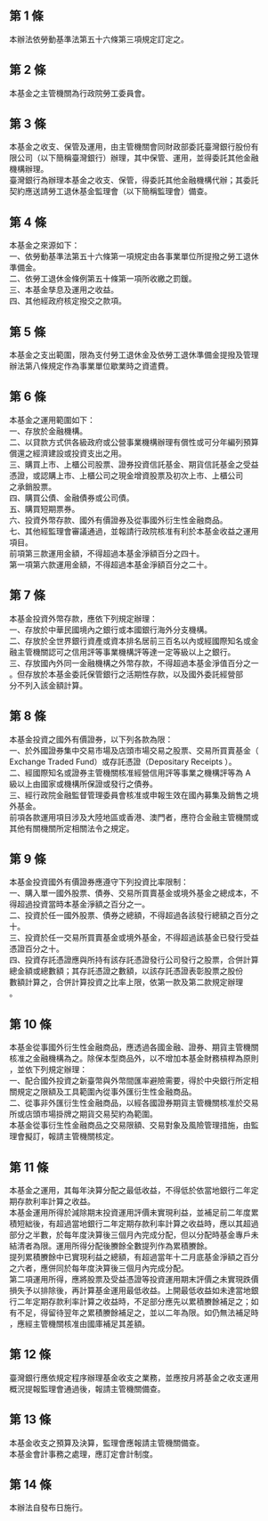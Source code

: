 第 1 條
-------
本辦法依勞動基準法第五十六條第三項規定訂定之。

第 2 條
-------
本基金之主管機關為行政院勞工委員會。

第 3 條
-------
本基金之收支、保管及運用，由主管機關會同財政部委託臺灣銀行股份有  
限公司（以下簡稱臺灣銀行）辦理，其中保管、運用，並得委託其他金融  
機構辦理。  
臺灣銀行為辦理本基金之收支、保管，得委託其他金融機構代辦；其委託  
契約應送請勞工退休基金監理會（以下簡稱監理會）備查。

第 4 條
-------
本基金之來源如下：  
一、依勞動基準法第五十六條第一項規定由各事業單位所提撥之勞工退休  
    準備金。  
二、依勞工退休金條例第五十條第一項所收繳之罰鍰。  
三、本基金孳息及運用之收益。  
四、其他經政府核定撥交之款項。

第 5 條
-------
本基金之支出範圍，限為支付勞工退休金及依勞工退休準備金提撥及管理  
辦法第八條規定作為事業單位歇業時之資遣費。

第 6 條
-------
本基金之運用範圍如下：  
一、存放於金融機構。  
二、以貸款方式供各級政府或公營事業機構辦理有償性或可分年編列預算  
    償還之經濟建設或投資支出之用。  
三、購買上市、上櫃公司股票、證券投資信託基金、期貨信託基金之受益  
    憑證，或認購上市、上櫃公司之現金增資股票及初次上市、上櫃公司  
    之承銷股票。  
四、購買公債、金融債券或公司債。  
五、購買短期票券。  
六、投資外幣存款、國外有價證券及從事國外衍生性金融商品。  
七、其他經監理會審議通過，並報請行政院核准有利於本基金收益之運用  
    項目。  
前項第三款運用金額，不得超過本基金淨額百分之四十。  
第一項第六款運用金額，不得超過本基金淨額百分之二十。

第 7 條
-------
本基金投資外幣存款，應依下列規定辦理：  
一、存放於中華民國境內之銀行或本國銀行海外分支機構。  
二、存放於全世界銀行資產或資本排名居前三百名以內或經國際知名或金  
    融主管機關認可之信用評等事業機構評等達一定等級以上之銀行。  
三、存放國內外同一金融機構之外幣存款，不得超過本基金淨值百分之一  
    。但存放於本基金委託保管銀行之活期性存款，以及國外委託經營部  
    分不列入該金額計算。

第 8 條
-------
本基金投資之國外有價證券，以下列各款為限：  
一、於外國證券集中交易市場及店頭市場交易之股票、交易所買賣基金（  
    Exchange Traded Fund）或存託憑證（Depositary Receipts ）。  
二、經國際知名或證券主管機關核准經營信用評等事業之機構評等為 A  
    級以上由國家或機構所保證或發行之債券。  
三、經行政院金融監督管理委員會核准或申報生效在國內募集及銷售之境  
    外基金。  
前項各款運用項目涉及大陸地區或香港、澳門者，應符合金融主管機關或  
其他有關機關所定相關法令之規定。

第 9 條
-------
本基金投資國外有價證券應遵守下列投資比率限制：  
一、購入單一國外股票、債券、交易所買賣基金或境外基金之總成本，不  
    得超過投資當時本基金淨額之百分之一。  
二、投資於任一國外股票、債券之總額，不得超過各該發行總額之百分之  
    十。  
三、投資於任一交易所買賣基金或境外基金，不得超過該基金已發行受益  
    憑證百分之十。  
四、投資存託憑證應與所持有該存託憑證發行公司發行之股票，合併計算  
    總金額或總數額；其存託憑證之數額，以該存託憑證表彰股票之股份  
    數額計算之，合併計算投資之比率上限，依第一款及第二款規定辦理  
    。

第 10 條
--------
本基金從事國外衍生性金融商品，應透過各國金融、證券、期貨主管機關  
核准之金融機構為之。除保本型商品外，以不增加本基金財務槓桿為原則  
，並依下列規定辦理：  
一、配合國外投資之新臺幣與外幣間匯率避險需要，得於中央銀行所定相  
    關規定之限額及工具範圍內從事外匯衍生性金融商品。  
二、從事非外匯衍生性金融商品，以經各國證券期貨主管機關核准於交易  
    所或店頭市場掛牌之期貨交易契約為範圍。  
本基金從事衍生性金融商品之交易限額、交易對象及風險管理措施，由監  
理會擬訂，報請主管機關核定。

第 11 條
--------
本基金之運用，其每年決算分配之最低收益，不得低於依當地銀行二年定  
期存款利率計算之收益。  
本基金運用所得於減除期末投資運用評價未實現利益，並補足前二年度累  
積短絀後，有超過當地銀行二年定期存款利率計算之收益時，應以其超過  
部分之半數，於每年度決算後三個月內完成分配，但以分配時基金專戶未  
結清者為限。運用所得分配後賸餘全數提列作為累積賸餘。  
提列累積賸餘中已實現利益之總額，有超過當年十二月底基金淨額之百分  
之六者，應併同於每年度決算後三個月內完成分配。  
第二項運用所得，應將股票及受益憑證等投資運用期末評價之未實現跌價  
損失予以排除後，再計算基金運用最低收益。上開最低收益如未達當地銀  
行二年定期存款利率計算之收益時，不足部分應先以累積賸餘補足之；如  
有不足，得留待翌年之累積賸餘補足之，並以二年為限。如仍無法補足時  
，應經主管機關核准由國庫補足其差額。

第 12 條
--------
臺灣銀行應依規定程序辦理基金收支之業務，並應按月將基金之收支運用  
概況提報監理會通過後，報請主管機關備查。

第 13 條
--------
本基金收支之預算及決算，監理會應報請主管機關備查。  
本基金會計事務之處理，應訂定會計制度。

第 14 條
--------
本辦法自發布日施行。

